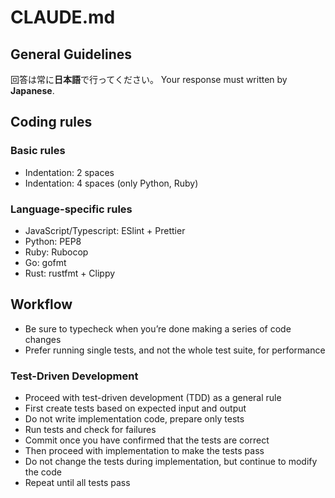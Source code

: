 # CLAUDE.md

## General Guidelines

回答は常に**日本語**で行ってください。
Your response must written by **Japanese**.

## Coding rules

### Basic rules

- Indentation: 2 spaces
- Indentation: 4 spaces (only Python, Ruby)

### Language-specific rules

- JavaScript/Typescript: ESlint + Prettier
- Python: PEP8
- Ruby: Rubocop
- Go: gofmt
- Rust: rustfmt + Clippy

## Workflow

- Be sure to typecheck when you’re done making a series of code changes
- Prefer running single tests, and not the whole test suite, for performance

### Test-Driven Development

- Proceed with test-driven development (TDD) as a general rule
- First create tests based on expected input and output
- Do not write implementation code, prepare only tests
- Run tests and check for failures
- Commit once you have confirmed that the tests are correct
- Then proceed with implementation to make the tests pass
- Do not change the tests during implementation, but continue to modify the code
- Repeat until all tests pass

